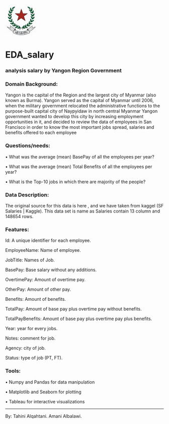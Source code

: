 <img src="yangon.jpg" width="100" height="100" alt=""><br>
# EDA_salary
### analysis salary by Yangon Region Government

### Domain Background:
 
Yangon is the capital of the Region and the largest city of Myanmar (also known as Burma). Yangon served as the capital of Myanmar until 2006, when the military government relocated the administrative functions to the purpose-built capital city of Naypyidaw in north central Myanmar
Yangon government wanted to develop this city by increasing employment opportunities in it, and decided to review the data of employees in San Francisco in order to know the most important jobs spread, salaries and benefits offered to each employee

### Questions/needs: 

•	What was the average (mean) BasePay of all the employees per year? 

•	What was the average (mean) Total Benefits of all the employees per year? 

•	What is the Top-10 jobs in which there are majority of the people?

### Data Description:

The original source for this data is here , and we have taken from kaggel (SF Salaries | Kaggle).
This data set is name as Salaries contain 13 column and 148654 rows.

### Features:

Id: A unique identifier for each employee.

EmployeeName: Name of employee.

JobTitle: Names of Job.

BasePay: Base salary without any additions.

OvertimePay: Amount of overtime pay.

OtherPay: Amount of other pay.

Benefits: Amount of benefits.

TotalPay: Amount of base pay plus overtime pay without benefits.

TotalPayBenefits: Amount of base pay plus overtime pay plus benefits.

Year: year for every jobs.

Notes: comment for job.

Agency: city of job.

Status: type of job (PT, FT).

### Tools:

•	Numpy and Pandas for data manipulation

•	Matplotlib and Seaborn for plotting

•	Tableau for interactive visualizations

______________________________________________________________________
By: Tahini Alqahtani.
    Amani Albalawi.
